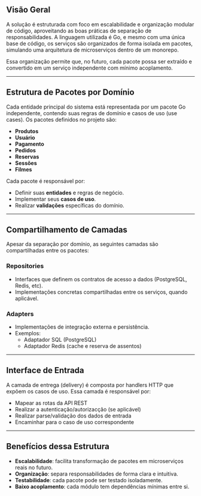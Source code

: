 ## Visão Geral

A solução é estruturada com foco em escalabilidade e organização modular de código, aproveitando as boas práticas de separação de responsabilidades. A linguagem utilizada é Go, e mesmo com uma única base de código, os serviços são organizados de forma isolada em pacotes, simulando uma arquitetura de microserviços dentro de um monorepo.

Essa organização permite que, no futuro, cada pacote possa ser extraído e convertido em um serviço independente com mínimo acoplamento.

---

## Estrutura de Pacotes por Domínio

Cada entidade principal do sistema está representada por um pacote Go independente, contendo suas regras de domínio e casos de uso (use cases). Os pacotes definidos no projeto são:

- **Produtos**
- **Usuário**
- **Pagamento**
- **Pedidos**
- **Reservas**
- **Sessões**
- **Filmes**

Cada pacote é responsável por:
- Definir suas **entidades** e regras de negócio.
- Implementar seus **casos de uso**.
- Realizar **validações** específicas do domínio.
---
## Compartilhamento de Camadas

Apesar da separação por domínio, as seguintes camadas são compartilhadas entre os pacotes:

### Repositories

- Interfaces que definem os contratos de acesso a dados (PostgreSQL, Redis, etc).
- Implementações concretas compartilhadas entre os serviços, quando aplicável.

### Adapters

- Implementações de integração externa e persistência.
- Exemplos:
    - Adaptador SQL (PostgreSQL)
    - Adaptador Redis (cache e reserva de assentos)

---
## Interface de Entrada

A camada de entrega (delivery) é composta por handlers HTTP que expõem os casos de uso. Essa camada é responsável por:

- Mapear as rotas da API REST
- Realizar a autenticação/autorizacção (se aplicável)
- Realizar parse/validação dos dados de entrada
- Encaminhar para o caso de uso correspondente

---

## Benefícios dessa Estrutura

- **Escalabilidade**: facilita transformação de pacotes em microserviços reais no futuro.
- **Organização**: separa responsabilidades de forma clara e intuitiva.
- **Testabilidade**: cada pacote pode ser testado isoladamente.
- **Baixo acoplamento**: cada módulo tem dependências mínimas entre si.